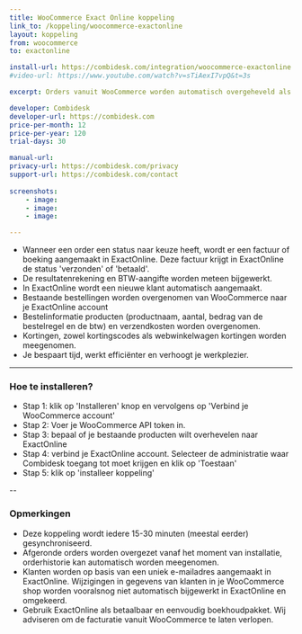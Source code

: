 ```yaml
---
title: WooCommerce Exact Online koppeling
link_to: /koppeling/woocommerce-exactonline
layout: koppeling
from: woocommerce
to: exactonline

install-url: https://combidesk.com/integration/woocommerce-exactonline
#video-url: https://www.youtube.com/watch?v=sTiAexI7vpQ&t=3s

excerpt: Orders vanuit WooCommerce worden automatisch overgeheveld als boekingen of facturen in ExactOnline. 

developer: Combidesk  
developer-url: https://combidesk.com
price-per-month: 12
price-per-year: 120
trial-days: 30

manual-url: 
privacy-url: https://combidesk.com/privacy
support-url: https://combidesk.com/contact
      
screenshots:
    - image: 
    - image: 
    - image: 

---
```


* Wanneer een order een status naar keuze heeft, wordt er een factuur of boeking aangemaakt in ExactOnline. Deze factuur krijgt in ExactOnline de status 'verzonden' of 'betaald'.
* De resultatenrekening en BTW-aangifte worden meteen bijgewerkt.
* In ExactOnline wordt een nieuwe klant automatisch aangemaakt.
* Bestaande bestellingen worden overgenomen van WooCommerce naar je ExactOnline account
* Bestelinformatie producten (productnaam, aantal, bedrag van de bestelregel en de btw) en verzendkosten worden overgenomen.
* Kortingen, zowel kortingscodes als webwinkelwagen kortingen worden meegenomen.
* Je bespaart tijd, werkt efficiënter en verhoogt je werkplezier.

---

### Hoe te installeren?
* Stap 1: klik op 'Installeren' knop en vervolgens op 'Verbind je WooCommerce account'
* Stap 2: Voer je WooCommerce API token in.
* Stap 3: bepaal of je bestaande producten wilt overhevelen naar ExactOnline
* Stap 4: verbind je ExactOnline account. Selecteer de administratie waar Combidesk toegang tot moet krijgen en klik op 'Toestaan'
* Stap 5: klik op 'installeer koppeling'

--

### Opmerkingen
* Deze koppeling wordt iedere 15-30 minuten (meestal eerder) gesynchroniseerd.
* Afgeronde orders worden overgezet vanaf het moment van installatie, orderhistorie kan automatisch worden meegenomen.
* Klanten worden op basis van een uniek e-mailadres aangemaakt in ExactOnline. Wijzigingen in gegevens van klanten in je WooCommerce shop worden vooralsnog niet automatisch bijgewerkt in ExactOnline en omgekeerd.
* Gebruik ExactOnline als betaalbaar en eenvoudig boekhoudpakket. Wij adviseren om de facturatie vanuit WooCommerce te laten verlopen.